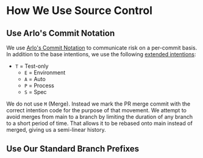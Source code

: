 How We Use Source Control
=========================

## Use Arlo's Commit Notation

We use [Arlo's Commit Notation](https://github.com/RefactoringCombos/ArlosCommitNotation) to communicate risk on a per-commit basis. In addition to the base intentions, we use the following [extended intentions](https://github.com/RefactoringCombos/ArlosCommitNotation/blob/main/Extension%20Intentions.md):

  * `T` = Test-only
	* `E` = Environment
	* `A` = Auto
	* `P` = Process
	* `S` = Spec

We do not use `M` (Merge). Instead we mark the PR merge commit with the correct intention code for the purpose of that movement. We attempt to avoid merges from main to a branch by limiting the duration of any branch to a short period of time. That allows it to be rebased onto main instead of merged, giving us a semi-linear history.

## Use Our Standard Branch Prefixes


